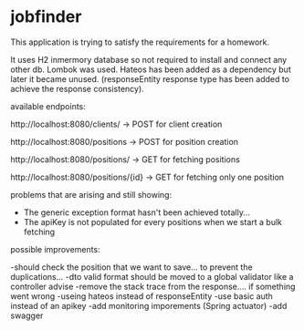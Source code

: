 # jobfinder


This application is trying to satisfy the requirements for a homework.

It uses H2 inmermory database so not required to install and connect any other db.
Lombok was used. 
Hateos has been added as a dependency but later it became unused. (responseEntity response type has been added to achieve the response consistency).



available endpoints:

http://localhost:8080/clients/ -> POST for client creation

http://localhost:8080/positions -> POST for position creation

http://localhost:8080/positions/ -> GET for fetching positions

http://localhost:8080/positions/{id} -> GET for fetching only one position


problems that are arising and still showing:
- The generic exception format hasn't been achieved totally...
- The apiKey is not populated for every positions when we start a bulk fetching


possible improvements:

-should check the position that we want to save... to prevent the duplications...
-dto valid format should be moved to a global validator like a controller advise
-remove the stack trace from the response.... if something went wrong
-useing hateos instead of responseEntity
-use basic auth instead of an apikey
-add monitoring imporements (Spring actuator)
-add swagger